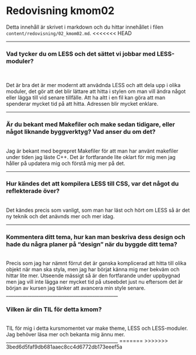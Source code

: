 ---
---
Redovisning kmom02
=========================

Detta innehåll är skrivet i markdown och du hittar innehållet i filen `content/redovisning/02_kmom02.md`.
<<<<<<< HEAD

________________________________________________
<h3>Vad tycker du om LESS och det sättet vi jobbar med LESS-moduler?</h3><br>

Det är bra det är mer modernt att anvädnda LESS och att dela upp i olika moduler,
det gör att det blir lättare att hitta i stylen om man vill ändra något eller lägga till vid senare tillfälle. Att ha altt i en fil kan göra att man spenderar mycket tid på att hitta.
Adressen blir mycket enklare.
________________________________________________
<h3>Är du bekant med Makefiler och make sedan tidigare, eller något liknande byggverktyg? Vad anser du om det?</h3></br>
Jag är bekant med begrepret Makefiler för att man har använt makefiler under tiden jag läste C++. Det är fortfarande lite oklart
för mig men jag håller på updatera mig och förstå mig mer på det.

________________________________________________
<h3>Hur kändes det att kompilera LESS till CSS, var det något du reflekterade över?</h3><br>
Det kändes precis som vanligt, som man har läst och hört om LESS så är det ny teknik och det anävnds
mer och mer idag.

________________________________________________
<h3>Kommentera ditt tema, hur kan man beskriva dess design och hade du några planer på “design” när du byggde ditt tema?</h3><br>
Precis som jag har nämnt förrut det är ganska komplicerad att hitta till olika objekt när man ska styla, men jag har börjat känna mig mer
bekväm och hittar lite mer. Utseende mässigt så är den fortfarande under uppbygnad men jag vill inte lägga ner mycket tid på utseebdet just nu
eftersom det är början av kursen jag tänker att avancera min style senare.
________________________________________________
<h3>Vilken är din TIL för detta kmom?</h3><br>
TIL för mig i detta kursmomentet var make theme, LESS och LESS-moduler. Jag behöver läsa mer och bekanta mig ännu mer.
________________________________________________
=======
>>>>>>> 3bed6d5faf9db681aaec8cc4d6772db173eeef5a
